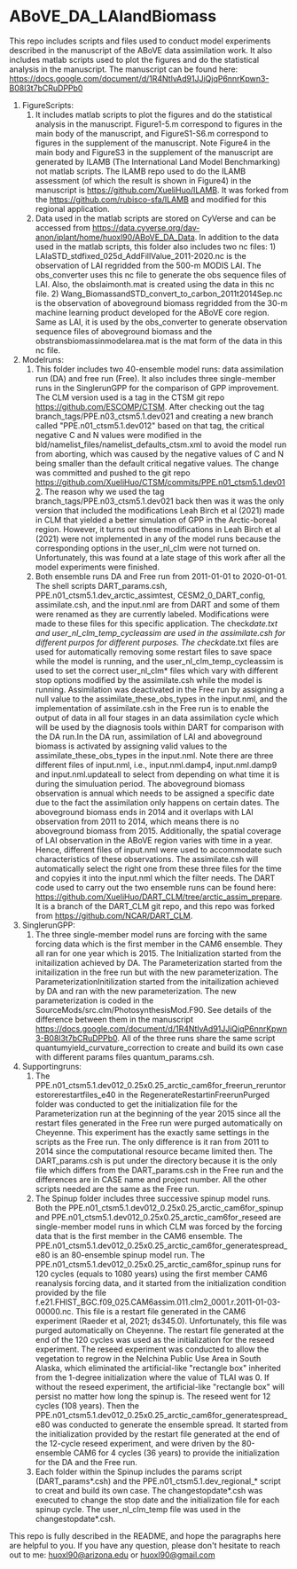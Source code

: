 # ABoVE_DA_LAIandBiomass
This repo includes scripts and files used to conduct model experiments described in the manuscript of the ABoVE data assimilation work. It also includes matlab scripts used to plot the figures and do the statistical analysis in the manuscript. The manuscript can be found here: https://docs.google.com/document/d/1R4NtlvAd91JJiQjqP6nnrKpwn3-B08l3t7bCRuDPPb0

1. FigureScripts:
     1) It includes matlab scripts to plot the figures and do the statistical analysis in the manuscript. Figure1-5.m correspond to figures in the main body of the manuscript, and FigureS1-S6.m correspond to figures in the supplement of the manuscript. Note Figure4 in the main body and FigureS3 in the supplement of the manuscript are generated by ILAMB (The International Land Model Benchmarking) not matlab scripts. The ILAMB repo used to do the ILAMB assessment (of which the result is shown in Figure4) in the manuscript is https://github.com/XueliHuo/ILAMB. It was forked from the https://github.com/rubisco-sfa/ILAMB and modified for this regional application.
     2) Data used in the matlab scripts are stored on CyVerse and can be accessed from https://data.cyverse.org/dav-anon/iplant/home/huoxl90/ABoVE_DA_Data. In addition to the data used in the matlab scripts, this folder also includes two nc files: 
             1) LAIaSTD_stdfixed_025d_AddFillValue_2011-2020.nc is the observation of LAI regridded from the 500-m MODIS LAI. The obs_converter uses this nc file to generate the obs sequence files of LAI. Also, the obslaimonth.mat is created using the data in this nc file.
             2) Wang_BiomassandSTD_convert_to_carbon_2011t2014Sep.nc is the observation of aboveground biomass regridded from the 30-m machine learning product developed for the ABoVE core region. Same as LAI, it is used by the obs_converter to generate observation sequence files of aboveground biomass and the obstransbiomassinmodelarea.mat is the mat form of the data in this nc file.
2. Modelruns:
     1) This folder includes two 40-ensemble model runs: data assimilation run (DA) and free run (Free). It also includes three single-member runs in the SinglerunGPP for the comparison of GPP improvement. The CLM version used is a tag in the CTSM git repo https://github.com/ESCOMP/CTSM. After checking out the tag branch_tags/PPE.n03_ctsm5.1.dev021 and creating a new branch called "PPE.n01_ctsm5.1.dev012" based on that tag, the critical negative C and N values were modified in the bld/namelist_files/namelist_defaults_ctsm.xml to avoid the model run from aborting, which was caused by the negative values of C and N being smaller than the default critical negative values. The change was committed and pushed to the git repo https://github.com/XueliHuo/CTSM/commits/PPE.n01_ctsm5.1.dev012. The reason why we used the tag branch_tags/PPE.n03_ctsm5.1.dev021 back then was it was the only version that included the modifications Leah Birch et al (2021) made in CLM that yielded a better simulation of GPP in the Arctic-boreal region. However, it turns out these modifications in Leah Birch et al (2021) were not implemented in any of the model runs because the corresponding options in the user_nl_clm were not turned on. Unfortunately, this was found at a late stage of this work after all the model experiments were finished.
     2) Both ensemble runs DA and Free run from 2011-01-01 to 2020-01-01. The shell scripts DART_params.csh, PPE.n01_ctsm5.1.dev_arctic_assimtest, CESM2_0_DART_config, assimilate.csh, and the input.nml are from DART and some of them were renamed as they are currently labeled. Modifications were made to these files for this specific application. The check*date.txt and user_nl_clm_temp_cycleassim are used in the assimilate.csh for different purpos for different purposes. The check*date.txt files are used for automatically removing some restart files to save space while the model is running, and the user_nl_clm_temp_cycleassim is used to set the correct user_nl_clm* files which vary with different stop options modified by the assimilate.csh while the model is running. Assimilation was deactivated in the Free run by assigning a null value to the assimilate_these_obs_types in the input.nml, and the implementation of assimilate.csh in the Free run is to enable the output of data in all four stages in an data assimilation cycle which will be used by the diagnosis tools within DART for comparison with the DA run.In the DA run, assimilation of LAI and aboveground biomass is activated by assigning valid values to the assimilate_these_obs_types in the input.nml. Note there are three different files of input.nml, i.e., input.nml.damp4, input.nml.damp9 and input.nml.updateall to select from depending on what time it is during the simuluation period. The aboveground biomass observation is annual which needs to be assigned a specific date due to the fact the assimilation only happens on certain dates. The aboveground biomass ends in 2014 and it overlaps with LAI observation from 2011 to 2014, which means there is no aboveground biomass from 2015. Additionally, the spatial coverage of LAI observation in the ABoVE region varies with time in a year. Hence, different files of input.nml were used to accommodate such characteristics of these observations. The assimilate.csh will automatically select the right one from these three files for the time and copyies it into the input.nml which the filter needs. The DART code used to carry out the two ensemble runs can be found here: https://github.com/XueliHuo/DART_CLM/tree/arctic_assim_prepare. It is a branch of the DART_CLM git repo, and this repo was forked from https://github.com/NCAR/DART_CLM.
3. SinglerunGPP:
     1) The three single-member model runs are forcing with the same forcing data which is the first member in the CAM6 ensemble. They all ran for one year which is 2015. The Initialization started from the initailization achieved by DA. The Parameterization started from the initailization in the free run but with the new parameterization. The ParameterizationInitilization started from the initailization achieved by DA and ran with the new parameterization. The new parameterization is coded in the SourceMods/src.clm/PhotosynthesisMod.F90. See details of the difference between them in the manuscript https://docs.google.com/document/d/1R4NtlvAd91JJiQjqP6nnrKpwn3-B08l3t7bCRuDPPb0. All of the three runs share the same script quantumyield_curvature_correction to create and build its own case with different params files quantum_params.csh.
4. Supportingruns:
     1) The PPE.n01_ctsm5.1.dev012_0.25x0.25_arctic_cam6for_freerun_reruntorestorerestartfiles_e40 in the RegenerateRestartinFreerunPurged folder was conducted to get the initialization file for the Parameterization run at the beginning of the year 2015 since all the restart files generated in the Free run were purged automatically on Cheyenne. This experiment has the exactly same settings in the scripts as the Free run. The only difference is it ran from 2011 to 2014 since the computational resource became limited then. The DART_params.csh is put under the directory because it is the only file which differs from the DART_params.csh in the Free run and the differences are in CASE name and project number. All the other scripts needed are the same as the Free run.
     2) The Spinup folder includes three successive spinup model runs. Both the PPE.n01_ctsm5.1.dev012_0.25x0.25_arctic_cam6for_spinup and PPE.n01_ctsm5.1.dev012_0.25x0.25_arctic_cam6for_reseed are single-member model runs in which CLM was forced by the forcing data that is the first member in the CAM6 ensemble. The PPE.n01_ctsm5.1.dev012_0.25x0.25_arctic_cam6for_generatespread_e80 is an 80-ensemble spinup model run. The PPE.n01_ctsm5.1.dev012_0.25x0.25_arctic_cam6for_spinup runs for 120 cycles (equals to 1080 years) using the first member CAM6 reanalysis forcing data, and it started from the initialization condition provided by the file f.e21.FHIST_BGC.f09_025.CAM6assim.011.clm2_0001.r.2011-01-03-00000.nc. This file is a restart file generated in the CAM6 experiment (Raeder et al, 2021; ds345.0). Unfortunately, this file was purged automatically on Cheyenne. The restart file generated at the end of the 120 cycles was used as the initialization for the reseed experiment. The reseed experiment was conducted to allow the vegetation to regrow in the Nelchina Public Use Area in South Alaska, which eliminated the artificial-like "rectangle box" inherited from the 1-degree initialization where the value of TLAI was 0. If without the reseed experiment, the artificial-like "rectangle box" will persist no matter how long the spinup is. The reseed went for 12 cycles (108 years). Then the PPE.n01_ctsm5.1.dev012_0.25x0.25_arctic_cam6for_generatespread_e80 was conducted to generate the ensemble spread. It started from the initialization provided by the restart file generated at the end of the 12-cycle reseed experiment, and were driven by the 80-ensemble CAM6 for 4 cycles (36 years) to provide the initialization for the DA and the Free run.
     3) Each folder within the Spinup includes the params script (DART_params*.csh) and the  PPE.n01_ctsm5.1.dev_regional_* script to creat and build its own case. The changestopdate*.csh was executed to change the stop date and the initialization file for each spinup cycle. The user_nl_clm_temp file was used in the changestopdate*.csh.

This repo is fully described in the README, and hope the paragraphs here are helpful to you. If you have any question, please don't hesitate to reach out to me: huoxl90@arizona.edu or huoxl90@gmail.com



